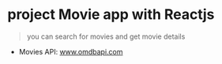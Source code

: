 # project Movie app with Reactjs 
> you can search for movies and get movie details

- Movies API: www.omdbapi.com


